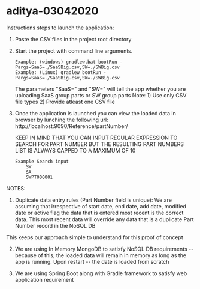 # aditya-03042020

Instructions steps to launch the application:
1) Paste the CSV files in the project root directory

2) Start the project with command line arguments.
    ```
    Example: (windows) gradlew.bat bootRun -Pargs=SaaS=./SaaSBig.csv,SW=./SWBig.csv
    Example: (Linux) gradlew bootRun -Pargs=SaaS=./SaaSBig.csv,SW=./SWBig.csv
    ```
    The parameters "SaaS=" and "SW=" will tell the app whether you are uploading SaaS group parts or SW group parts
    Note: 1) Use only CSV file types
          2) Provide atleast one CSV file

3) Once the application is launched you can view the loaded data in browser by lunching the following url:
    http://localhost:9090/Reference/partNumber/
    
    KEEP IN MIND THAT YOU CAN INPUT REGULAR EXPRESSION TO SEARCH FOR PART NUMBER BUT THE RESULTING PART NUMBERS LIST IS ALWAYS CAPPED TO A MAXIMUM OF 10
    ```
    Example Search input
        SW
        SA
        SWPT000001
    ```
NOTES:    
1) Duplicate data entry rules (Part Number field is unique):
We are assuming that irrespective of start date, end date, add date, modified date or active flag 
the data that is entered most recent is the correct data.
This most recent data will override any data that is a duplicate Part Number record in the NoSQL DB

This keeps our approach simple to understand for this proof of concept

2) We are using In Memory MongoDB to satisfy NoSQL DB requirements -- because of this, the loaded data will remain in memory as long as the app is running.
Upon restart -- the date is loaded from scratch

3) We are using Spring Boot along with Gradle framework to satisfy web application requirement